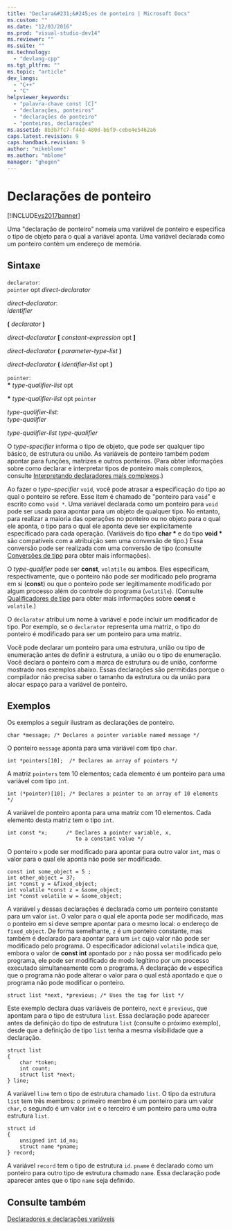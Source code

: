 ```yaml
---
title: "Declara&#231;&#245;es de ponteiro | Microsoft Docs"
ms.custom: ""
ms.date: "12/03/2016"
ms.prod: "visual-studio-dev14"
ms.reviewer: ""
ms.suite: ""
ms.technology: 
  - "devlang-cpp"
ms.tgt_pltfrm: ""
ms.topic: "article"
dev_langs: 
  - "C++"
  - "C"
helpviewer_keywords: 
  - "palavra-chave const [C]"
  - "declarações, ponteiros"
  - "declarações de ponteiro"
  - "ponteiros, declarações"
ms.assetid: 8b3b7fc7-f44d-480d-b6f9-cebe4e5462a6
caps.latest.revision: 9
caps.handback.revision: 9
author: "mikeblome"
ms.author: "mblome"
manager: "ghogen"
---
```

# Declara&#231;&#245;es de ponteiro
[!INCLUDE[vs2017banner](../assembler/inline/includes/vs2017banner.md)]

Uma "declaração de ponteiro" nomeia uma variável de ponteiro e especifica o tipo de objeto para o qual a variável aponta.  Uma variável declarada como um ponteiro contém um endereço de memória.  
  
## Sintaxe  
 `declarator`:  
 `pointer` opt *direct\-declarator*  
  
 *direct\-declarator*:  
 *identifier*  
  
 **\(**  *declarator*  **\)**  
  
 *direct\-declarator*  **\[**  *constant\-expression* opt **\]**  
  
 *direct\-declarator*  **\(**  *parameter\-type\-list*  **\)**  
  
 *direct\-declarator*  **\(**  *identifier\-list* opt **\)**  
  
 `pointer`:  
 **\*** *type\-qualifier\-list* opt  
  
 **\*** *type\-qualifier\-list* opt `pointer`  
  
 *type\-qualifier\-list*:  
 *type\-qualifier*  
  
 *type\-qualifier\-list type\-qualifier*  
  
 O *type\-specifier* informa o tipo de objeto, que pode ser qualquer tipo básico, de estrutura ou união.  As variáveis de ponteiro também podem apontar para funções, matrizes e outros ponteiros. \(Para obter informações sobre como declarar e interpretar tipos de ponteiro mais complexos, consulte [Interpretando declaradores mais complexos](../c-language/interpreting-more-complex-declarators.md).\)  
  
 Ao fazer o *type\-specifier* `void`, você pode atrasar a especificação do tipo ao qual o ponteiro se refere.  Esse item é chamado de "ponteiro para `void`" e escrito como `void *`.  Uma variável declarada como um ponteiro para `void` pode ser usada para apontar para um objeto de qualquer tipo.  No entanto, para realizar a maioria das operações no ponteiro ou no objeto para o qual ele aponta, o tipo para o qual ele aponta deve ser explicitamente especificado para cada operação. \(Variáveis do tipo **char \*** e do tipo **void \*** são compatíveis com a atribuição sem uma conversão de tipo.\) Essa conversão pode ser realizada com uma conversão de tipo \(consulte [Conversões de tipo](../c-language/type-cast-conversions.md) para obter mais informações\).  
  
 O *type\-qualifier* pode ser **const**, `volatile` ou ambos.  Eles especificam, respectivamente, que o ponteiro não pode ser modificado pelo programa em si \(**const**\) ou que o ponteiro pode ser legitimamente modificado por algum processo além do controle do programa \(`volatile`\). \(Consulte [Qualificadores de tipo](../c-language/type-qualifiers.md) para obter mais informações sobre **const** e `volatile`.\)  
  
 O `declarator` atribui um nome à variável e pode incluir um modificador de tipo.  Por exemplo, se o `declarator` representa uma matriz, o tipo do ponteiro é modificado para ser um ponteiro para uma matriz.  
  
 Você pode declarar um ponteiro para uma estrutura, união ou tipo de enumeração antes de definir a estrutura, a união ou o tipo de enumeração.  Você declara o ponteiro com a marca de estrutura ou de união, conforme mostrado nos exemplos abaixo.  Essas declarações são permitidas porque o compilador não precisa saber o tamanho da estrutura ou da união para alocar espaço para a variável de ponteiro.  
  
## Exemplos  
 Os exemplos a seguir ilustram as declarações de ponteiro.  
  
```  
char *message; /* Declares a pointer variable named message */  
```  
  
 O ponteiro `message` aponta para uma variável com tipo `char`.  
  
```  
int *pointers[10];  /* Declares an array of pointers */  
```  
  
 A matriz `pointers` tem 10 elementos; cada elemento é um ponteiro para uma variável com tipo `int`.  
  
```  
int (*pointer)[10]; /* Declares a pointer to an array of 10 elements */  
```  
  
 A variável de ponteiro aponta para uma matriz com 10 elementos.  Cada elemento desta matriz tem o tipo `int`.  
  
```  
int const *x;      /* Declares a pointer variable, x,  
                      to a constant value */   
```  
  
 O ponteiro `x` pode ser modificado para apontar para outro valor `int`, mas o valor para o qual ele aponta não pode ser modificado.  
  
```  
const int some_object = 5 ;  
int other_object = 37;  
int *const y = &fixed_object;  
int volatile *const z = &some_object;  
int *const volatile w = &some_object;  
```  
  
 A variável `y` dessas declarações é declarada como um ponteiro constante para um valor `int`.  O valor para o qual ele aponta pode ser modificado, mas o ponteiro em si deve sempre apontar para o mesmo local: o endereço de `fixed_object`.  De forma semelhante, `z` é um ponteiro constante, mas também é declarado para apontar para um `int` cujo valor não pode ser modificado pelo programa.  O especificador adicional `volatile` indica que, embora o valor de **const int** apontado por `z` não possa ser modificado pelo programa, ele pode ser modificado de modo legítimo por um processo executado simultaneamente com o programa.  A declaração de `w` especifica que o programa não pode alterar o valor para o qual está apontado e que o programa não pode modificar o ponteiro.  
  
```  
struct list *next, *previous; /* Uses the tag for list */  
```  
  
 Este exemplo declara duas variáveis de ponteiro, `next` e `previous`, que apontam para o tipo de estrutura `list`.  Essa declaração pode aparecer antes da definição do tipo de estrutura `list` \(consulte o próximo exemplo\), desde que a definição de tipo `list` tenha a mesma visibilidade que a declaração.  
  
```  
struct list   
{  
    char *token;  
    int count;  
    struct list *next;  
} line;  
```  
  
 A variável `line` tem o tipo de estrutura chamado `list`.  O tipo da estrutura `list` tem três membros: o primeiro membro é um ponteiro para um valor `char`, o segundo é um valor `int` e o terceiro é um ponteiro para uma outra estrutura `list`.  
  
```  
struct id   
{  
    unsigned int id_no;  
    struct name *pname;  
} record;  
```  
  
 A variável `record` tem o tipo de estrutura `id`.  `pname` é declarado como um ponteiro para outro tipo de estrutura chamado `name`.  Essa declaração pode aparecer antes que o tipo `name` seja definido.  
  
## Consulte também  
 [Declaradores e declarações variáveis](../c-language/declarators-and-variable-declarations.md)
